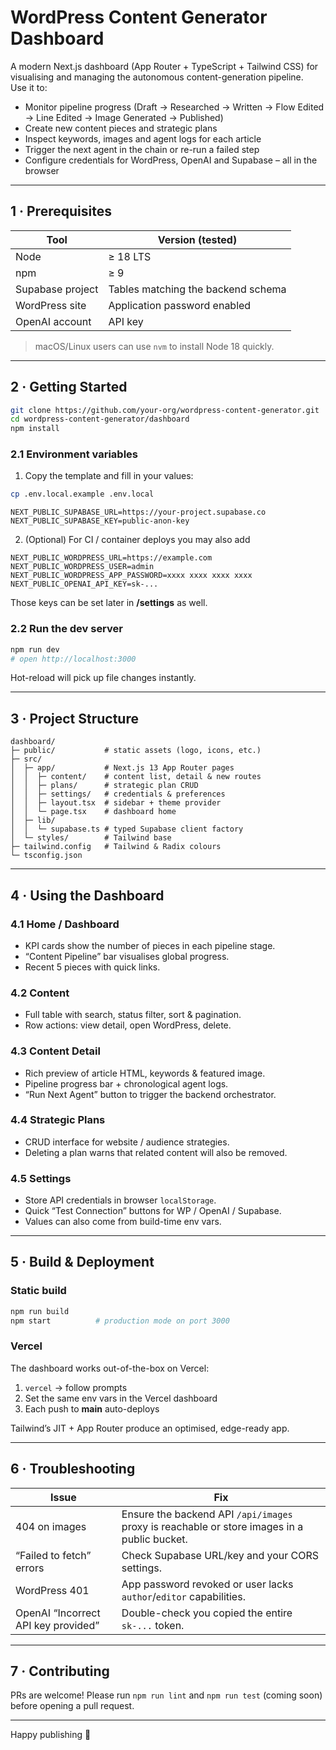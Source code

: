 # WordPress Content Generator Dashboard

A modern Next.js dashboard (App Router + TypeScript + Tailwind CSS) for visualising and managing the autonomous content-generation pipeline.  
Use it to:

* Monitor pipeline progress (Draft → Researched → Written → Flow Edited → Line Edited → Image Generated → Published)
* Create new content pieces and strategic plans
* Inspect keywords, images and agent logs for each article
* Trigger the next agent in the chain or re-run a failed step
* Configure credentials for WordPress, OpenAI and Supabase – all in the browser

---

## 1 · Prerequisites

| Tool | Version (tested) |
|------|------------------|
| Node | ≥ 18 LTS |
| npm  | ≥ 9 |
| Supabase project | Tables matching the backend schema |
| WordPress site | Application password enabled |
| OpenAI account | API key |

> macOS/Linux users can use `nvm` to install Node 18 quickly.

---

## 2 · Getting Started

```bash
git clone https://github.com/your-org/wordpress-content-generator.git
cd wordpress-content-generator/dashboard
npm install
```

### 2.1 Environment variables

1. Copy the template and fill in your values:

```bash
cp .env.local.example .env.local
```

```
NEXT_PUBLIC_SUPABASE_URL=https://your-project.supabase.co
NEXT_PUBLIC_SUPABASE_KEY=public-anon-key
```

2. (Optional) For CI / container deploys you may also add

```
NEXT_PUBLIC_WORDPRESS_URL=https://example.com
NEXT_PUBLIC_WORDPRESS_USER=admin
NEXT_PUBLIC_WORDPRESS_APP_PASSWORD=xxxx xxxx xxxx xxxx
NEXT_PUBLIC_OPENAI_API_KEY=sk-...
```

Those keys can be set later in **/settings** as well.

### 2.2 Run the dev server

```bash
npm run dev
# open http://localhost:3000
```

Hot-reload will pick up file changes instantly.

---

## 3 · Project Structure

```
dashboard/
├─ public/           # static assets (logo, icons, etc.)
├─ src/
│  ├─ app/           # Next.js 13 App Router pages
│  │  ├─ content/    # content list, detail & new routes
│  │  ├─ plans/      # strategic plan CRUD
│  │  ├─ settings/   # credentials & preferences
│  │  ├─ layout.tsx  # sidebar + theme provider
│  │  └─ page.tsx    # dashboard home
│  ├─ lib/
│  │  └─ supabase.ts # typed Supabase client factory
│  └─ styles/        # Tailwind base
├─ tailwind.config   # Tailwind & Radix colours
└─ tsconfig.json
```

---

## 4 · Using the Dashboard

### 4.1 Home / Dashboard

* KPI cards show the number of pieces in each pipeline stage.
* “Content Pipeline” bar visualises global progress.
* Recent 5 pieces with quick links.

### 4.2 Content

* Full table with search, status filter, sort & pagination.
* Row actions: view detail, open WordPress, delete.

### 4.3 Content Detail

* Rich preview of article HTML, keywords & featured image.
* Pipeline progress bar + chronological agent logs.
* “Run Next Agent” button to trigger the backend orchestrator.

### 4.4 Strategic Plans

* CRUD interface for website / audience strategies.
* Deleting a plan warns that related content will also be removed.

### 4.5 Settings

* Store API credentials in browser `localStorage`.
* Quick “Test Connection” buttons for WP / OpenAI / Supabase.
* Values can also come from build-time env vars.

---

## 5 · Build & Deployment

### Static build

```bash
npm run build
npm start          # production mode on port 3000
```

### Vercel

The dashboard works out-of-the-box on Vercel:

1. `vercel` → follow prompts  
2. Set the same env vars in the Vercel dashboard  
3. Each push to **main** auto-deploys

Tailwind’s JIT + App Router produce an optimised, edge-ready app.

---

## 6 · Troubleshooting

| Issue | Fix |
|-------|-----|
| 404 on images | Ensure the backend API `/api/images` proxy is reachable or store images in a public bucket. |
| “Failed to fetch” errors | Check Supabase URL/key and your CORS settings. |
| WordPress 401 | App password revoked or user lacks `author`/`editor` capabilities. |
| OpenAI “Incorrect API key provided” | Double-check you copied the entire `sk-...` token. |

---

## 7 · Contributing

PRs are welcome! Please run `npm run lint` and `npm run test` (coming soon) before opening a pull request.

---

Happy publishing 🚀

